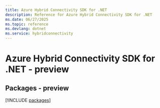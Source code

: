 ```yaml
---
title: Azure Hybrid Connectivity SDK for .NET
description: Reference for Azure Hybrid Connectivity SDK for .NET
ms.date: 06/27/2025
ms.topic: reference
ms.devlang: dotnet
ms.service: hybridconnectivity
---
```

# Azure Hybrid Connectivity SDK for .NET - preview
## Packages - preview
[!INCLUDE [packages](hybrid-connectivity-index.md)]